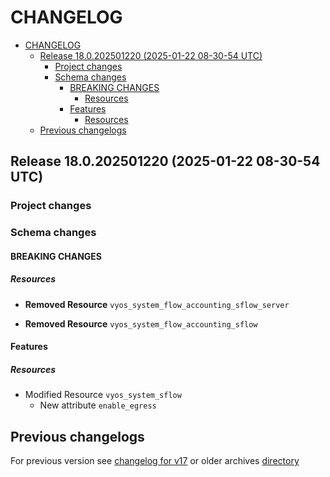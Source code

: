
# CHANGELOG

<!--TOC-->

- [CHANGELOG](#changelog)
  - [Release 18.0.202501220 (2025-01-22 08-30-54 UTC)](#release-180202501220-2025-01-22-08-30-54-utc)
    - [Project changes](#project-changes)
    - [Schema changes](#schema-changes)
      - [BREAKING CHANGES](#breaking-changes)
        - [Resources](#resources)
      - [Features](#features)
        - [Resources](#resources-1)
  - [Previous changelogs](#previous-changelogs)

<!--TOC-->


## Release 18.0.202501220 (2025-01-22 08-30-54 UTC)
### Project changes

### Schema changes
#### BREAKING CHANGES

##### Resources
* **Removed Resource** `vyos_system_flow_accounting_sflow_server`

* **Removed Resource** `vyos_system_flow_accounting_sflow`





#### Features

##### Resources
* Modified Resource `vyos_system_sflow`
	* New attribute `enable_egress`








## Previous changelogs
For previous version see [changelog for v17](data/changelogs/CHANGELOG-v17.md) or older archives [directory](data/changelogs/)
